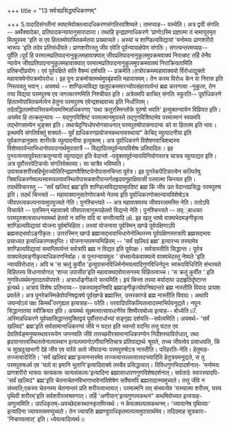 +++
title = "13 सर्वत्रप्रसिद्ध्यधिकरणम्"

+++
5.पादादिसंगतीनां स्पष्टमेवोक्तत्वादधिकरणसंगतिरवशिष्यते। तामप्याह-- यस्येति। अत्र द्वयी संगतिः -- अर्थैक्यादेका, प्रतिपादकन्यायानुसारादपरा। तथाहि इन्द्रप्राणाधिकरणे 'प्राणोऽस्मि प्रज्ञात्मा तं मामायुरमृत मित्युस्स्व 'इति स एव हिततमोपास्तिकर्मतया प्रख्याप्यते। अस्यां च शाण्डिल्यविद्यायां 'मनोमयः प्राणशरीरो भारूपः 'इति तदेव प्रतिसंधीयते। प्राणशरीरस्तु जीव एवेति पूर्वन्यायाक्षेपेण संगतिः। संगत्यन्तरमप्याह-- पूर्वेति।पूर्वं हि परमात्मप्रतिपादनानुकूलमहावाक्यात् जीवप्रतिपादनानुकूलमुपक्रमवाक्यं निराचष्ट तर्हि तेनैव न्यायेन जीवप्रतिपादनानुकूलमहावाक्यात् परमात्मप्रतिपादनानुकूलमुपक्रमवाक्यं निराक्रियतामिति प्रतिबन्दीप्रयोगः। एवं पूर्वपक्षिते सति वैषम्यं दर्शयति -- प्रक्रमेति।तत्रोपक्रममाहावाक्ययो र्विरोधाद्युक्तो महावाक्येनोपक्रमोपरोधः। इह पुनः प्रक्रमोक्तमर्थमुपबृंहयति महावाक्यम्। तेन कस्य विरोधः केन वा निरास इति निरूपयतु भवान्। अयमर्थः -- शाण्डिल्यविद्या खलूपक्रममारभ्योपसंहारपर्यन्तं ब्रह्म कारणत्वा -नुकूला, तेन तया विद्यया परमपुरुष एव जगत्कारणमिति निश्चीयत इति। अत्रेयमपि काचित् संगतिः स्फुरति-- पूर्वाधिकरणे हिततमोपास्तिकर्मत्वेन हेतुना परमपुरुष एवेन्द्रशब्दवाच्य इति निर्धारितम्। तदेतद्धिततमोपास्तिकर्मत्वमस्मिन्नधिकरणए 'यथा क्रतुरस्मिन्लोके पुरुषो भवति' इत्युक्तन्यायेन विव्रियत इति। अयमेव हि तत्क्रतुन्यायः -- यद्गुणविशिष्टं परमात्मानमुपास्ते तद्गुणविशिष्टमेव परमात्मानं स्वयमपि तद्भोगसाम्येन भुङ्क्त इति। तथाचेदृग्विधोपभोगसाधनात् परमपुरुषोपासनादन्यः को वा हिततम इति भावः। इत्थमपि संगतिर्वक्तुं शक्यते-- पूर्वं ह्यधिकरणप्रयोजनकथनावस्थायां" केचिद् व्युत्पादनीया इति पूर्वकाण्डानुक्ताः शारीरके व्युत्पादनीया इत्युक्तम्। अत्र पूर्वाधिकरणे विशेषणवाचिशब्दस्य विशेष्यपर्यन्ताभिधानोपपादनार्थमुपासात्रै -- विद्यादित्यपूर्वन्यायविशेषः प्रतिपादितः। इह पुनरत्यन्तापूर्वस्तत्क्रतुन्यायो व्युत्पाद्यत इति वेदान्तो -पयुक्तापूर्वन्यायविनियोगस्तत्र चात्रच व्युत्पाद्यत इति। अत्र पूर्वोत्तरपेटिकयोः संगतिर्वक्तव्या। सा चात्रैव भविष्यति। उपासकशरीरबहिर्भूतज्योतिरिन्द्रप्राणवैशिष्ट्येनोपासनचिन्ता पूर्वत्र। इह पुनरेकपेटिकात्वेन कल्पितेषु त्रिष्वधिकरणेष्वल्पस्वरूपतयावस्थितोपासकशरीरान्तर्गतहृदयगुहाक्षिवासी परमात्मा चिन्त्यत इति। तदर्थविचारस्तु -- 'सर्वं खल्विदं ब्रह्म'इति शाण्डिल्यविद्यायामुपदिष्टं ब्रह्म किं जीव उत वेदान्तप्रसिद्धः परमपुरुष इति। तदर्थं चिन्त्यते -- महावाक्यानुसारेणोपक्रमो नेतव्य इति पूर्वाधिकरणोक्तन्यायविशेषोऽत्र जीवपरत्वकल्पनायामुपयुज्यते नेति। पुनश्चिन्त्यते -- अत्र महावाक्यस्य जीवपरत्वमस्ति नेति। ततोऽपि विचार्यते -- एतस्मिन् महावाक्ये जीवपरत्वानुरूपहेतवो विद्यन्ते नेति। पुनश्चिन्त्यते -- तद््बाधकाः परमपुरुशत्वसाधनसमर्था हेतवो न सन्ति यदि वा सन्तीत्यादि॥6. इह खलु भाष्ये वाक्यभेदमङ्गीकृत्य शाण्डिल्यविद्यायां योजना पूर्वमभिहिता। तस्यां योजनाया पूर्वस्मिन् खण्डे पूर्वपक्षिणाऽपि ब्रह्मसद्भावोऽङ्गीकृतः। उत्तरस्मिन् खण्डे ब्रह्मासद्भावाभिधानेनोत्थितस्य पूर्वपक्षिणस्तत्रापि ब्रह्मसद्भावः प्रसाध्यत इत्यधिकरणक्लृप्तिः। योजनान्तरमप्यभिहितम् -- 'सर्वं खल्विदं ब्रह्म' इत्यारभ्य तस्यामेव शाण्डिल्यविद्यायां समाप्तिपर्यन्तं सर्वत्रापि ब्रह्म न विद्यत इति पूर्वपक्षः। सर्वत्रास्तीति सिद्धान्तः। पूर्वत्र वाक्यभेदमङ्गीकृत्याधिकरणनिर्वाहः। स पुनरन्यायमूलः ' संभवत्येकवाक्यत्वे वाक्यभेदस्तु नेष्यते 'इति न्यायविरोधात्। अपि च 'स क्रतुं कुर्वीत 'इत्युपासनविधिर्मनोमयत्वादिगुणविधिर्नपुनः स्वरूपविधिरिति संभाव्यते विहितस्य विधानायोगात् 'शान्त उपासीत'इति महावाक्यएवोपासनस्य विहितत्वाच्च। 'स क्रतुं कुर्वीत ' इति गुणविध्यर्थमनुवादतयोपपत्तेः। अत्रार्धाङ्गीकारे सत्यमिति। इयं चिन्ता तस्या मर्यादाया उदाहृतिर्दृष्टान्त इत्यर्थः। अत्रायं विशेषः प्रतिभाव्यः-- एकस्यामुपनिषदि ब्रह्माङ्गीकृत्योपनिषदन्तरे ब्रह्म नास्तीति विवादः प्रायशः प्रवर्तते। अत्र पुनरेकस्मिन्नेवोपनिषद्वाक्ये पूर्वखण्डे ब्रह्मास्ति, उत्तरकाण्डे ब्रह्म नास्तीति विवादः। अथापि जघन्योऽयं पक्षः किमर्थँ परगृह्यत इत्यत्राह-- परेति। परवादिपरिकल्पितत्वादस्माभिर्पयनूद्यते। नपुनः सिद्धान्ततया स्वीक्रियत इति। अयमर्थः सूक्ष्मत्वात्सावधानैरेव शिष्यैरवबोध्य इत्याह-- बोध्येति॥7. अस्मिन्नधिकरणे पूर्वपक्षसिद्धान्तयुक्तिद्वयं पूर्वोत्तरार्धाभ्यां सङ्गृह्य दर्शयति--सर्वत्वमिति। अयमर्थः- 'सर्वं खल्विदं" ब्रह्म'इति सर्वसामानाधिकरण्यं जीवे न घटत इति भवन्तो वदन्ति तत्तु घटत एव देवतिर्यङ्मनुष्यस्थावररूपेण जननवति जीवे तत्तच्छरीरसामानाधिकरण्येन निर्देशस्याविरोधात्, तथा हृदयान्तरवस्थितत्वेनाल्पस्थान इत्यल्पमानोऽणीयानितिचात्र प्रतिपाद्यार्थः श्रूयते, तच्च जीवत्वेव प्रसाधयति, किं च सुखदुःखभागी देहे जीव एव वर्तते अतो जीवादन्यः परमपुरुषोऽत्र नास्तीति। परिहरति-नेति। हेतुमाह-तज्जत्वादेरिति। 'सर्वं खल्विदं ब्रह्म'इत्यनन्तरमेव तज्जत्वात्तल्लत्वात्तदन्त्वादिति हेतुत्रयमनूद्यते, स तु परमपुरुषधर्म एव 'यतो वा इमानि भूतानि'इत्यादिवाक्ये तस्यैव प्रसिद्धत्वात्। विविधगुणभिदादर्शनात्- 'मनोमयः प्राणशरीरो भारूपः सत्यकामः सत्यसंकल्पः'इत्यादिना ब्रह्मासाधारणगुणविशेषदर्शनात्। सर्वतादेः स्वारस्यादपि- 'सर्वं खल्विदं" ब्रह्म'इति चेतनाचेतनविभागाभावेनाविशेषेण सर्वेषामपि ब्रह्मतादात्म्यमुच्यते। तत्तु जीवे न संभवति;एकस्य चेतनस्य चेतनान्तरं प्रति शरीरत्वाभावात्। परमात्मनि तत् संभवत्येव 'यस्यात्मा शरीरम्, यस्य पृथिवी शरीरम्'इति सर्वशरीरत्वश्रवणात्। तर्हि 'अणीयान्'इत्यगुणत्वकथनं" कथमिवोच्यत इत्यत्राह-अणुत्वमिति। उपधिकृतम्-अवच्छेदकस्थानकृतमित्यर्थः। न केवलमल्पत्वकथनम्। 'ज्यायानेष पृथिव्याः' इत्यादिना ज्यायस्त्वमप्युच्यते। तेन ज्यायसि ब्रह्मण्युपाधिकृतमल्पत्वमुपासार्थमेव। तदिदमाह सूत्रकारः- 'निचाय्यत्वात्' इति। ध्येयत्वादित्यर्थः॥